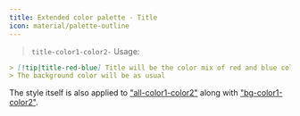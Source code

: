 ```yaml
---
title: Extended color palette - Title
icon: material/palette-outline
---
```


> `title-color1-color2-`
Usage: 
```md
> [!tip|title-red-blue] Title will be the color mix of red and blue colors of this theme
> The background color will be as usual
```

The style itself is also applied to ["all-color1-color2"](../combined-styling/page-10.md) along with ["bg-color1-color2"](../bg-styling/page-10.md).